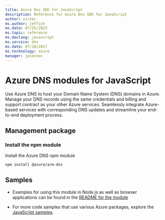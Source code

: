 ```yaml
---
title: Azure Dns SDK for JavaScript
description: Reference for Azure Dns SDK for JavaScript
author: xirzec
ms.author: jeffish
ms.data: 07/25/2023
ms.topic: reference
ms.devlang: javascript
ms.service: dns
ms.date: 07/18/2017
ms.technology: azure
manager: jeconnoc
---
```

# Azure DNS modules for JavaScript

Use Azure DNS to host your Domain Name System (DNS) domains in Azure. Manage your DNS records using the same credentials and billing and support contract as your other Azure services. Seamlessly integrate Azure-based services with corresponding DNS updates and streamline your end-to-end deployment process.

## Management package

### Install the npm module

Install the Azure DNS npm module

```bash
npm install @azure/arm-dns
```

## Samples

* Examples for using this module in Node.js as well as browser applications can be found in the [README for the module](https://www.npmjs.com/package/@azure/arm-dns)

* For more code samples that use various Azure packages, explore the [JavaScript samples](https://docs.microsoft.com/samples/browse/?languages=javascript).